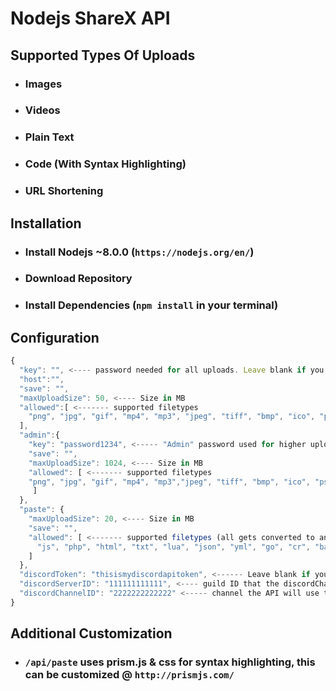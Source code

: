 # Nodejs ShareX API

## Supported Types Of Uploads

- ### Images
- ### Videos
- ### Plain Text
- ### Code (With Syntax Highlighting)
- ### URL Shortening

## Installation

- ### Install Nodejs ~8.0.0 (`https://nodejs.org/en/`)
- ### Download Repository
- ### Install Dependencies (`npm install` in your terminal)

## Configuration

```js
{
  "key": "", <---- password needed for all uploads. Leave blank if you want this to be public
  "host":"",
  "save": "",
  "maxUploadSize": 50, <---- Size in MB
  "allowed":[ <------- supported filetypes
    "png", "jpg", "gif", "mp4", "mp3", "jpeg", "tiff", "bmp", "ico", "psd", "eps", "raw", "cr2", "nef", "sr2", "orf", "svg", "wav", "webm", "aac", "flac", "ogg", "wma", "m4a", "gifv"
  ],
  "admin":{
    "key": "password1234", <----- "Admin" password used for higher upload sizes/more supported file types 
    "save": "",
    "maxUploadSize": 1024, <---- Size in MB
    "allowed": [ <------- supported filetypes
    "png", "jpg", "gif", "mp4", "mp3","jpeg", "tiff", "bmp", "ico", "psd", "eps", "raw", "cr2", "nef", "sr2", "orf", "svg", "wav", "webm", "aac", "flac", "ogg", "wma", "m4a", "gifv"
     ]
  },
  "paste": {
    "maxUploadSize": 20, <---- Size in MB
    "save": "",
    "allowed": [ <------- supported filetypes (all gets converted to an html document)
      "js", "php", "html", "txt", "lua", "json", "yml", "go", "cr", "bat", "css", "cs", "java", "py", "less", "c", "cpp", "ini", "pl", "sql", "rb"
    ]
  },
  "discordToken": "thisismydiscordapitoken", <------ Leave blank if you dont want to monitor uploads/shortened urls through Discord (https://discordapp.com/developers)
  "discordServerID": "111111111111", <---- guild ID that the discordChannelID is in
  "discordChannelID": "2222222222222" <----- channel the API will use to monitor (will send user IP addresses to this channel, along with what they uploaded, filezise, type of user (user/admin), and a link to their upload. For shortened URLS, it will show the URL they shortened)
}
```

## Additional Customization

- ### `/api/paste` uses prism.js & css for syntax highlighting, this can be customized @ `http://prismjs.com/`
